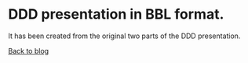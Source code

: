 # DDD presentation in BBL format.

It has been created from the original two parts of the DDD presentation.

[Back to blog](http://macreiben-dev.github.io)